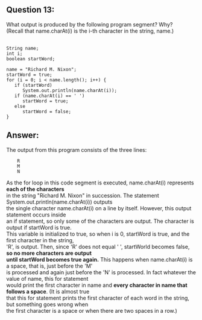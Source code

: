 ## Question 13:

What output is produced by the following program segment? Why? </br>
(Recall that name.charAt(i) is the i-th character in the string, name.)
</br>
</br>

```
String name;
int i;
boolean startWord;

name = "Richard M. Nixon";
startWord = true;
for (i = 0; i < name.length(); i++) {
   if (startWord)
      System.out.println(name.charAt(i));
   if (name.charAt(i) == ' ')
      startWord = true;
   else
      startWord = false;
}
```

## Answer:

The output from this program consists of the three lines:</br>
```
    R
    M
    N
```

As the for loop in this code segment is executed, name.charAt(i) represents **each of the characters** </br>
in the string "Richard M. Nixon" in succession. The statement System.out.println(name.charAt(i)) outputs</br>
the single character name.charAt(i) on a line by itself. However, this output statement occurs inside </br>
an if statement, so only some of the characters are output. The character is output if startWord is true. </br>
This variable is initialized to true, so when i is 0, startWord is true, and the first character in the string,</br>
'R', is output. Then, since 'R' does not equal ' ', startWorld becomes false, **so no more characters are output </br>
until startWord becomes true again.** This happens when name.charAt(i) is a space, that is, just before the 'M' </br>
is processed and again just before the 'N' is processed. In fact whatever the value of name, this for statement</br>
would print the first character in name and **every character in name that follows a space**. (It is almost true </br>
that this for statement prints the first character of each word in the string, but something goes wrong when </br>
the first character is a space or when there are two spaces in a row.)</br>
